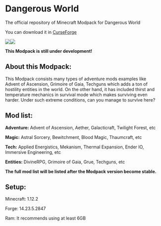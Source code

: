 # Dangerous World

The official repository of Minecraft Modpack for Dangerous World

You can download it in [CurseForge](https://www.curseforge.com/minecraft/modpacks/dangerousworld/files)

[![](http://cf.way2muchnoise.eu/full_404532_downloads.svg)](https://www.curseforge.com/minecraft/modpacks/dangerousworld)[![](http://cf.way2muchnoise.eu/versions/404532.svg)](https://www.curseforge.com/minecraft/modpacks/dangerousworld)

**This Modpack is still under development!**

## About this Modpack:

This Modpack consists many types of adventure mods examples like Advent of Ascension, Grimoire of Gaia, Techguns which adds a ton of hostility entities in the world. On the other hand, it has included thirst and temperature mechanics in survival mode which makes surviving even harder. Under such extreme conditions, can you manage to survive here?

## Mod list:

**Adventure:** Advent of Ascension, Aether, Galacticraft, Twilight Forest, etc

**Magic:** Astral Sorcery, Bewitchment, Blood Magic, Thaumcraft, etc

**Tech:** Applied Energistics, Mekanism, Thermal Expansion, Ender IO, Immersive Engineering, etc

**Entities:** DivineRPG, Grimoire of Gaia, Grue, Techguns, etc

**The full mod list will be listed after the Modpack version become stable.**
 
## Setup:

Minecraft: 1.12.2

Forge: 14.23.5.2847

Ram: It recommends using at least 6GB

